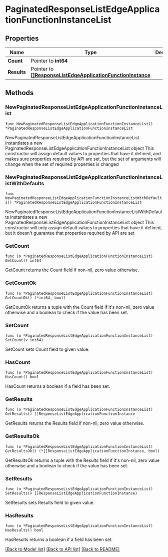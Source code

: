 # PaginatedResponseListEdgeApplicationFunctionInstanceList

## Properties

Name | Type | Description | Notes
------------ | ------------- | ------------- | -------------
**Count** | Pointer to **int64** |  | [optional] 
**Results** | Pointer to [**[]ResponseListEdgeApplicationFunctionInstance**](ResponseListEdgeApplicationFunctionInstance.md) |  | [optional] 

## Methods

### NewPaginatedResponseListEdgeApplicationFunctionInstanceList

`func NewPaginatedResponseListEdgeApplicationFunctionInstanceList() *PaginatedResponseListEdgeApplicationFunctionInstanceList`

NewPaginatedResponseListEdgeApplicationFunctionInstanceList instantiates a new PaginatedResponseListEdgeApplicationFunctionInstanceList object
This constructor will assign default values to properties that have it defined,
and makes sure properties required by API are set, but the set of arguments
will change when the set of required properties is changed

### NewPaginatedResponseListEdgeApplicationFunctionInstanceListWithDefaults

`func NewPaginatedResponseListEdgeApplicationFunctionInstanceListWithDefaults() *PaginatedResponseListEdgeApplicationFunctionInstanceList`

NewPaginatedResponseListEdgeApplicationFunctionInstanceListWithDefaults instantiates a new PaginatedResponseListEdgeApplicationFunctionInstanceList object
This constructor will only assign default values to properties that have it defined,
but it doesn't guarantee that properties required by API are set

### GetCount

`func (o *PaginatedResponseListEdgeApplicationFunctionInstanceList) GetCount() int64`

GetCount returns the Count field if non-nil, zero value otherwise.

### GetCountOk

`func (o *PaginatedResponseListEdgeApplicationFunctionInstanceList) GetCountOk() (*int64, bool)`

GetCountOk returns a tuple with the Count field if it's non-nil, zero value otherwise
and a boolean to check if the value has been set.

### SetCount

`func (o *PaginatedResponseListEdgeApplicationFunctionInstanceList) SetCount(v int64)`

SetCount sets Count field to given value.

### HasCount

`func (o *PaginatedResponseListEdgeApplicationFunctionInstanceList) HasCount() bool`

HasCount returns a boolean if a field has been set.

### GetResults

`func (o *PaginatedResponseListEdgeApplicationFunctionInstanceList) GetResults() []ResponseListEdgeApplicationFunctionInstance`

GetResults returns the Results field if non-nil, zero value otherwise.

### GetResultsOk

`func (o *PaginatedResponseListEdgeApplicationFunctionInstanceList) GetResultsOk() (*[]ResponseListEdgeApplicationFunctionInstance, bool)`

GetResultsOk returns a tuple with the Results field if it's non-nil, zero value otherwise
and a boolean to check if the value has been set.

### SetResults

`func (o *PaginatedResponseListEdgeApplicationFunctionInstanceList) SetResults(v []ResponseListEdgeApplicationFunctionInstance)`

SetResults sets Results field to given value.

### HasResults

`func (o *PaginatedResponseListEdgeApplicationFunctionInstanceList) HasResults() bool`

HasResults returns a boolean if a field has been set.


[[Back to Model list]](../README.md#documentation-for-models) [[Back to API list]](../README.md#documentation-for-api-endpoints) [[Back to README]](../README.md)


